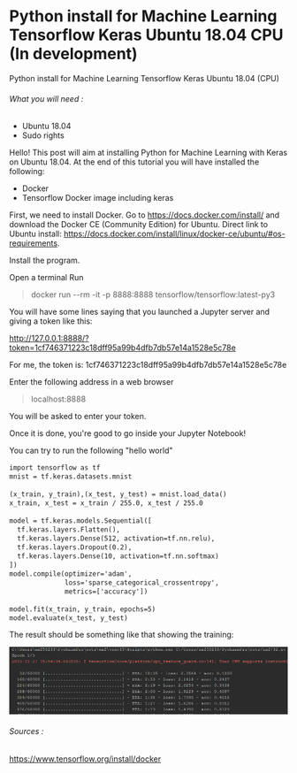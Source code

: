 # Python install for Machine Learning Tensorflow Keras Ubuntu 18.04 CPU (In development)
Python install for Machine Learning Tensorflow Keras Ubuntu 18.04 (CPU)

###### What you will need :

- Ubuntu 18.04
- Sudo rights

Hello! This post will aim at installing Python for Machine Learning with Keras on Ubuntu 18.04.
At the end of this tutorial you will have installed the following:
- Docker
- Tensorflow Docker image including keras

First, we need to install Docker.
Go to https://docs.docker.com/install/ and download the Docker CE (Community Edition) for Ubuntu. Direct link to Ubuntu install: https://docs.docker.com/install/linux/docker-ce/ubuntu/#os-requirements.

Install the program.

Open a terminal
Run
>docker run --rm -it -p 8888:8888 tensorflow/tensorflow:latest-py3

You will have some lines saying that you launched a Jupyter server and giving a token like this:

http://127.0.0.1:8888/?token=1cf746371223c18dff95a99b4dfb7db57e14a1528e5c78e

For me, the token is: 1cf746371223c18dff95a99b4dfb7db57e14a1528e5c78e

Enter the following address in a web browser
>localhost:8888

You will be asked to enter your token.

Once it is done, you're good to go inside your Jupyter Notebook!


You can try to run the following "hello world"
```
import tensorflow as tf
mnist = tf.keras.datasets.mnist

(x_train, y_train),(x_test, y_test) = mnist.load_data()
x_train, x_test = x_train / 255.0, x_test / 255.0

model = tf.keras.models.Sequential([
  tf.keras.layers.Flatten(),
  tf.keras.layers.Dense(512, activation=tf.nn.relu),
  tf.keras.layers.Dropout(0.2),
  tf.keras.layers.Dense(10, activation=tf.nn.softmax)
])
model.compile(optimizer='adam',
              loss='sparse_categorical_crossentropy',
              metrics=['accuracy'])

model.fit(x_train, y_train, epochs=5)
model.evaluate(x_test, y_test)
```

The result should be something like that showing the training:

![alt text](https://github.com/pleboulanger/Python-install-for-Machine-Learning-Tensorflow-Keras-Ubuntu-18.04/blob/master/MNIST.PNG)

###### Sources :
https://www.tensorflow.org/install/docker

